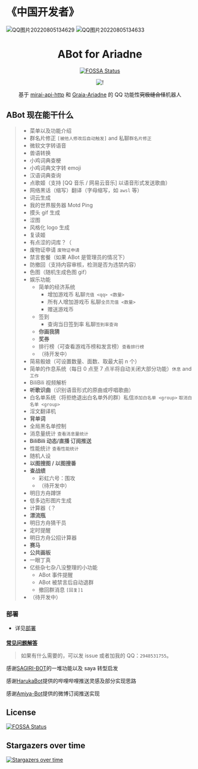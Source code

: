# 《中国开发者》
![QQ图片20220805134629](https://user-images.githubusercontent.com/59153990/183010134-b8651e1c-f9e6-4767-9cb7-9e6b37b13a78.jpg)
![QQ图片20220805134633](https://user-images.githubusercontent.com/59153990/183010138-8811ed94-cd5c-4ec5-92a0-ac2628ff61a0.jpg)


<div align="center">

# ABot for Ariadne

[![FOSSA Status](https://app.fossa.com/api/projects/git%2Bgithub.com%2Fdjkcyl%2FABot-Graia.svg?type=shield)](https://app.fossa.com/projects/git%2Bgithub.com%2Fdjkcyl%2FABot-Graia?ref=badge_shield)

![!](https://count.getloli.com/get/@ABot-Graia?theme=rule34)

基于 [mirai-api-http](../../../../project-mirai/mirai-api-http) 和 [Graia-Ariadne](../../../../GraiaProject/Ariadne) 的 QQ 功能性<del>究极缝合怪</del>机器人

</div>

## ABot 现在能干什么

> - 菜单以及功能介绍
> - 群名片修正 `[被他人修改后自动触发]` and 私聊`群名片修正`
> - 微软文字转语音
> - 兽语转换
> - 小鸡词典查梗
> - 小鸡词典文字转 emoji
> - 汉语词典查询
> - 点歌姬（支持 \[QQ 音乐 / 网易云音乐\] 以语音形式发送歌曲）
> - 网络黑话（缩写）翻译（字母缩写，如 `awsl` 等）
> - 词云生成
> - 我的世界服务器 Motd Ping
> - 摸头 gif 生成
> - 涩图
> - 风格化 logo 生成
> - 复读姬
> - 有点涩的词库？（
> - 废物证申请 `废物证申请`
> - 禁言套餐（如果 ABot 是管理员的情况下）
> - 防撤回（支持内容审核，检测是否为违禁内容）
> - 色图（随机生成色图 gif）
> - 娱乐功能
>   - 简单的经济系统
>     - 增加游戏币 私聊`充值 <qq> <数量>`
>     - 所有人增加游戏币 私聊`全员充值 <数量>`
>     - 赠送游戏币
>   - 签到
>     - 查询当日签到率 私聊`签到率查询`
>   - **你画我猜**
>   - **奖券**
>   - 排行榜（可查看游戏币榜和发言榜）`查看排行榜`
>   - （待开发中）
> - 简易骰娘（可设置数量、面数、取最大前 n 个）
> - 简单的作息系统（每日 0 点至 7 点半将自动关闭大部分功能）`休息` and `工作`
> - BiliBili 视频解析
> - **听歌识曲**（识别语音形式的原曲或哼唱歌曲）
> - 白名单系统（将拒绝退出白名单外的群）私信`添加白名单 <group>` `取消白名单 <group>`
> - 淫文翻译机
> - **背单词**
> - 全局黑名单控制
> - 消息量统计 `查看消息量统计`
> - **BiliBili 动态/直播 订阅推送**
> - 性能统计 `查看性能统计`
> - 随机人设
> - **以图搜图 / 以图搜番**
> - **查战绩**
>   - 彩虹六号：围攻
>   - （待开发中）
> - 明日方舟蹲饼
> - 低多边形图片生成
> - 计算器（？
> - **漂流瓶**
> - 明日方舟猜干员
> - 定时提醒
> - 明日方舟公招计算器
> - **赛马**
> - **公共画板**
> - 一眼丁真
> - 亿些杂七杂八没整理的小功能
>   - ABot 事件提醒
>   - ABot 被禁言后自动退群
>   - 撤回群消息 `[回复]1`
> - （待开发中）

### 部署

- 详见[部署](_docs/deploy.md)

####

[**常见问题解答**](_docs/FAQ.md)


> 如果有什么需要的，可以发 issue 或者加我的 QQ：`2948531755`。

感谢[SAGIRI-BOT](../../../../SAGIRI-kawaii/sagiri-bot)的一堆功能以及 saya 转型启发

感谢[HarukaBot](../../../../SK-415/HarukaBot)提供的哔哩哔哩推送灵感及部分实现思路

感谢[Amiya-Bot](../../../../AmiyaBot/Amiya-Bot)提供的微博订阅推送实现

## License

[![FOSSA Status](https://app.fossa.com/api/projects/git%2Bgithub.com%2Fdjkcyl%2FABot-Graia.svg?type=large)](https://app.fossa.com/projects/git%2Bgithub.com%2Fdjkcyl%2FABot-Graia?ref=badge_large)


## Stargazers over time

[![Stargazers over time](https://starchart.cc/djkcyl/ABot-Graia.svg)](https://starchart.cc/djkcyl/ABot-Graia)
